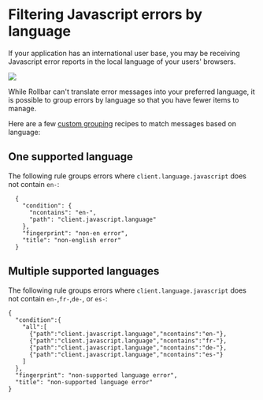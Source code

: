 # Filtering Javascript errors by language

If your application has an international user base, you may be receiving Javascript error reports in the local language of your users' browsers.

![](../images/filter-foreign-languages/error_spanish.png)

While Rollbar can't translate error messages into your preferred language, it is possible to group errors by language so that you have fewer items to manage.

Here are a few [custom grouping](/docs/custom-grouping/) recipes to match messages based on language:
## One supported language
The following rule groups errors where `client.language.javascript` does not contain `en-`:
```
  {
    "condition": {
      "ncontains": "en-", 
      "path": "client.javascript.language"
    }, 
    "fingerprint": "non-en error", 
    "title": "non-english error"
  }
```

## Multiple supported languages
The following rule groups errors where `client.language.javascript` does not contain `en-`,`fr-`,`de-`, or `es-`:
```
{
  "condition":{
    "all":[
      {"path":"client.javascript.language","ncontains":"en-"},
      {"path":"client.javascript.language","ncontains":"fr-"},
      {"path":"client.javascript.language","ncontains":"de-"},
      {"path":"client.javascript.language","ncontains":"es-"}
    ]
  },
  "fingerprint": "non-supported language error",
  "title": "non-supported language error"
}
```
